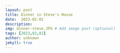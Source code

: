 ```yaml
---
layout: post
title: Dinner in Steve's House
date:  2023-02-02
description: 
img: dinner-steve.JPG # Add image post (optional)
tags: [2023,02,02]
author: unknown
jekyll: true
---
```


